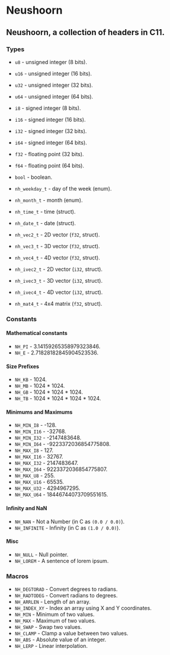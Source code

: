 # Neushoorn
## Neushoorn, a collection of headers in C11.
### Types
- `u8` - unsigned integer (8 bits).
- `u16` - unsigned integer (16 bits).
- `u32` - unsigned integer (32 bits).
- `u64` - unsigned integer (64 bits).

- `i8` - signed integer (8 bits).
- `i16` - signed integer (16 bits).
- `i32` - signed integer (32 bits).
- `i64` - signed integer (64 bits).

- `f32` - floating point (32 bits).
- `f64` - floating point (64 bits).

- `bool` - boolean.

- `nh_weekday_t` - day of the week (enum).
- `nh_month_t` - month (enum).

- `nh_time_t` - time (struct).
- `nh_date_t` - date (struct).

- `nh_vec2_t` - 2D vector (`f32`, struct).
- `nh_vec3_t` - 3D vector (`f32`, struct).
- `nh_vec4_t` - 4D vector (`f32`, struct).

- `nh_ivec2_t` - 2D vector (`i32`, struct).
- `nh_ivec3_t` - 3D vector (`i32`, struct).
- `nh_ivec4_t` - 4D vector (`i32`, struct).

- `nh_mat4_t` - 4x4 matrix (`f32`, struct).
### Constants
#### Mathematical constants
- `NH_PI` - 3.14159265358979323846.
- `NH_E` - 2.71828182845904523536.
#### Size Prefixes
- `NH_KB` - 1024.
- `NH_MB` - 1024 * 1024.
- `NH_GB` - 1024 * 1024 * 1024.
- `NH_TB` - 1024 * 1024 * 1024 * 1024.
#### Minimums and Maximums
- `NH_MIN_I8` - -128.
- `NH_MIN_I16` - -32768.
- `NH_MIN_I32` - -2147483648.
- `NH_MIN_I64` - -9223372036854775808.
- `NH_MAX_I8` - 127.
- `NH_MAX_I16` - 32767.
- `NH_MAX_I32` - 2147483647.
- `NH_MAX_I64` - 9223372036854775807.
- `NH_MAX_U8` - 255.
- `NH_MAX_U16` - 65535.
- `NH_MAX_U32` - 4294967295.
- `NH_MAX_U64` - 18446744073709551615.
#### Infinity and NaN
- `NH_NAN` - Not a Number (in C as `(0.0 / 0.0)`).
- `NH_INFINITE` - Infinity (in C as `(1.0 / 0.0)`).
#### Misc
- `NH_NULL` - Null pointer.
- `NH_LOREM` - A sentence of lorem ipsum.
### Macros
- `NH_DEGTORAD` - Convert degrees to radians.
- `NH_RADTODEG` - Convert radians to degrees.
- `NH_ARRLEN` - Length of an array.
- `NH_INDEX_XY` - Index an array using X and Y coordinates.
- `NH_MIN` - Minimum of two values.
- `NH_MAX` - Maximum of two values.
- `NH_SWAP` - Swap two values.
- `NH_CLAMP` - Clamp a value between two values.
- `NH_ABS` - Absolute value of an integer.
- `NH_LERP` - Linear interpolation.
